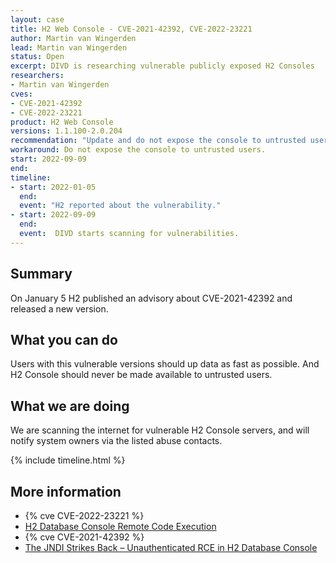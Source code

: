 ```yaml
---
layout: case
title: H2 Web Console - CVE-2021-42392, CVE-2022-23221
author: Martin van Wingerden
lead: Martin van Wingerden
status: Open
excerpt: DIVD is researching vulnerable publicly exposed H2 Consoles
researchers:
- Martin van Wingerden
cves: 
- CVE-2021-42392
- CVE-2022-23221
product: H2 Web Console
versions: 1.1.100-2.0.204
recommendation: "Update and do not expose the console to untrusted users."
workaround: Do not expose the console to untrusted users.
start: 2022-09-09
end:
timeline:
- start: 2022-01-05
  end:
  event: "H2 reported about the vulnerability."
- start: 2022-09-09
  end:
  event:  DIVD starts scanning for vulnerabilities.
---
```


## Summary

On January 5 H2 published an advisory about CVE-2021-42392 and released a new version.

## What you can do

Users with this vulnerable versions should up data as fast as possible. And H2 Console should never be made available to untrusted users.

## What we are doing

We are scanning the internet for vulnerable H2 Console servers, and will notify system owners via the listed abuse contacts.

{% include timeline.html %}

## More information
* {% cve CVE-2022-23221 %}
* [H2 Database Console Remote Code Execution](https://packetstormsecurity.com/files/165676/H2-Database-Console-Remote-Code-Execution.html)
* {% cve CVE-2021-42392 %}
* [The JNDI Strikes Back – Unauthenticated RCE in H2 Database Console](https://jfrog.com/blog/the-jndi-strikes-back-unauthenticated-rce-in-h2-database-console/)


